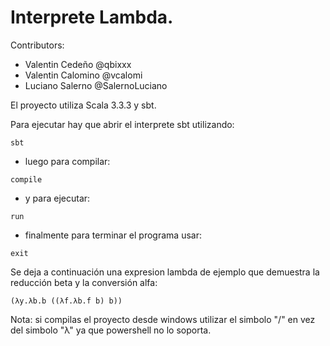 # Interprete Lambda.

Contributors:
- Valentin Cedeño @qbixxx
- Valentin Calomino @vcalomi
- Luciano Salerno @SalernoLuciano

El proyecto utiliza Scala 3.3.3 y sbt.

Para ejecutar hay que abrir el interprete sbt utilizando:
````shell
sbt
````
- luego para compilar:
````shell
compile
````
- y para ejecutar:
````shell
run
````
- finalmente para terminar el programa usar:
````shell
exit
````
Se deja a continuación una expresion lambda de ejemplo que demuestra la reducción beta y la conversión alfa:
````shell
(λy.λb.b ((λf.λb.f b) b))
````

Nota: si compilas el proyecto desde windows utilizar el simbolo "/" en vez del simbolo "λ" ya que powershell no lo 
soporta.
